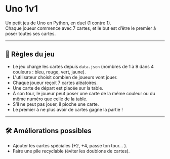 # Uno 1v1

Un petit jeu de Uno en Python, en duel (1 contre 1).  
Chaque joueur commence avec 7 cartes, et le but est d’être le premier à poser toutes ses cartes.

---

## 📖 Règles du jeu

- Le jeu charge les cartes depuis `data.json` (nombres de 1 à 9 dans 4 couleurs : bleu, rouge, vert, jaune).  
- L'utilisateur choisit combien de joueurs vont jouer.
- Chaque joueur reçoit 7 cartes aléatoires.  
- Une carte de départ est placée sur la table.  
- À son tour, le joueur peut poser une carte de la même couleur ou du même numéro que celle de la table.  
- S’il ne peut pas jouer, il pioche une carte.  
- Le premier à ne plus avoir de cartes gagne la partie !  

---

## 🛠 Améliorations possibles

- Ajouter les cartes spéciales (+2, +4, passe ton tour… ).  
- Faire une pile recyclable (éviter les doublons de cartes).